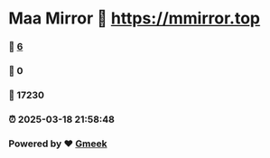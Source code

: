 # Maa Mirror :link: https://mmirror.top 
### :page_facing_up: [6](https://mmirror.top/tag.html) 
### :speech_balloon: 0 
### :hibiscus: 17230 
### :alarm_clock: 2025-03-18 21:58:48 
### Powered by :heart: [Gmeek](https://github.com/Meekdai/Gmeek)
